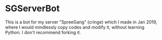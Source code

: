 # SGServerBot

This is a bot for my server "SpreeGang" (cringe) which I made in Jan 2019, where I would mindlessly copy codes and modify it, without learning Python. 
I don't recommend forking it.
